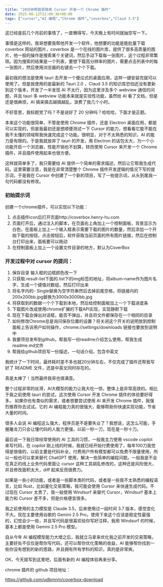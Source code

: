 ```yaml
---
title: "20分钟帮我哥我用 Cursor 开发一个 Chrome 插件"
date: 2025-06-12T22:09:36+08:00
tags: ["cursor","AI 编程","Chrome 插件","coverbox","Claud 3.5"]
---
```


这已经是前几个月前的事情了，一直懒得写，今天晚上有时间就抽空写一下。

事情是这样的，我哥想要我帮他开发一个软件，他想要的功能是能批量下载 coverbox 网站的图片，coverbox 是一个在线的图片库，提供了很多高质量的图片，他一般的操作是搜索某个关键词，然后手动下载每一张图片，这个过程非常繁琐。因为搜索的结果是一个列表，要想下载高分辨率的图片，需要点击列表中的每一张图片，然后使用浏览器的右键去一个个下载。

最初我的想法是使用 tauri 去开发一个傻瓜式的桌面应用，这样一键安装完就可以使用了。但是我使用的是最新的 Tauri 2.0 ，Claud 3.5 的知识库恐怕还没有更新到这个版本，开发了一半发现 AI 不太行，因为这里涉及多个 webview 通信的问题，并且 tauri 多 webview 功能本来就是实验性功能，虽然给 AI 看了文档，但是还是很麻烦，AI 搞来搞去越搞越乱，浪费了我几个小时。

不好意思，我标题党了吗？不是说好了 20 分钟吗？哈哈哈，下面才是正题。

本来这个功能很简单，不管是使用 Chrome 插件，还是 Electron 桌面应用，都是可以实现的，但是我最初还是想顺便测试一下 Cursor 的能力，想看看它能不能在我不太懂的领域帮我快速完成这个功能。很明显，对于不太熟悉的知识，AI 的能力是有限的。于是我就放弃了 tauri 的开发，用 Electron 的话包太大，为一个小功能开启一个浏览器，性能开销也不划算，转而使用 Cursor 来开发一个 Chrome 插件，并且插件使用起来也很方便。

这样就简单多了，我只需要给 AI 提供一个简单的需求描述，然后让它帮我生成代码。这里需要注意，我是在非常清楚整个 Chrome 插件开发逻辑的情况下写的提示词，于是我在 Cursor 中创建了一个新的项目，写了一些提示词，从头到尾我一句代码都没有修改。

### 初始提示词
创建一个chrome插件，可以实现以下功能：
1. 点击插件icon后打开页面http://coverbox.henry-hu.com
2. 页面打开后，通过注入的脚本，在页面右上角加上一个控制面板，背景显示为白色，在面板上加上一个输入框表示需要下载的图片的数量，然后添加一个开始下载的按钮，点击按钮后，软件获取当前页面的所有图片链接，然后在控制台打印出来，面板要可以拖动
3. 在控制面板上加上一个设置文件目录的地方，默认为CoverBox



### 开发过程中对 cursor 的提问：

1. 保存目录 输入框的边框颜色改一下
2. 只获取.result-list下面的.list下的img标签的地址，将album-name作为图片名字，生成一个键值对数组，然后打印出来
3. 将名字内的- Single替换为空字符串然后去掉前尾空格，将链接内的200x200bb.jpg替换为3000x3000bb.jpg
4. 将获取到的数据一个个下载到本地，然后给控制面板加上一个下载进度条
5. 下载图片改成使用chrome扩展的下载API实现，实现静默下载
6. 现在下载会弹出对话框，能否不弹出，并且将文件都保存在一个相同的目录
7. 如何修改Chrome总是询问保存位置的设置？将关闭这个开关的说明放到控制面板上告诉用户如何操作，chrome://settings/downloads 链接也要放到说明中
8. 我要项目发布到github，帮我写一份readme介绍怎么使用，帮我生成readme.md文件
9. 帮我给github项目写一份描述，一句话介绍，包含中英文


我统计了一下时间，最终耗时差不多也就20分钟左右，不仅完成了插件还帮我写好了 README 文件，还是中英文同时存在的。

真是太棒了！当然最终我哥也很满意。

整个过程非常的丝滑，AI大模型的能力让我大吃一惊，整体上是非常高效的。相比于我之前使用 tauri 的尝试，这次使用 Cursor 开发 Chrome 插件的体验要好得多。
如果你也有类似的需求，或者想要尝试使用 AI 来开发 Chrome 插件，我强烈推荐你去试试。它的 AI 编程能力真的很强大，能够帮助你快速实现功能，节省大量的时间。

很多人会说 AI 编程这么强大，程序员是不是要失业了？我想说，这怎么可能，手握屠龙刀只会让懂代码的人能力更强，以前一秒一刀，现在是一秒十刀。

最后说一下我日常经常使用的 AI 工具的习惯，一般我主力使用 vscode copilot 来写代码，在 copilot 刚上线的时候，我就已经开始付费使用了，每年100刀我觉得是很值的，以前主要是代码补全，付费用户所有模型都可以免费不限量使用，所以一般也可以拿来替代 ChatGPT 使用，解决一些简单的编程问题。一般我是不会在真正的线上业务代码里面让 cursor 这种工具胡乱修改的，这种还是风险很大，并且修改面积太大，diff 起来反而很费力。

如果是一些小的功能，或者是一些脚本类的代码，或者是一些我不太熟悉的编程语言，比如 Rust，比如量化交易策略，我可能会使用 Cursor 来快速生成代码。不过现在 Cursor 太贵了，我一般使用 Windsurf 来替代 Cursor，Windsurf 基本上能力和 Cursor 差不多，但是价格便宜很多。

我之前使用的主力模型是 Claude 3.5，后来使用过一段时间 3.7 版本，感觉变化不大。现在主要使用谷歌的 Gemini 2.5 Pro，使用下来这个应该是稳定性最强的，幻觉会少一些，并且写代码是很喜欢给你写好注释，我用 Windsurf 的时候，基本上都是使用 Gemini 2.5 Pro 模型。

自从今年 AI 编程模型能力大增之后，我就立马拿来优化我之前开发的交易策略，主要好处不仅仅是帮你写代码，还可以帮你优化策略的收益，AI 能够帮你找到一些你没有想到的新的思路，并且拥有所有学科的知识，真的是非常爽。

OK，今天就写到这里吧，后面有新的 AI 编程体验再来分享。

chrome 插件的 github 项目地址：

https://github.com/udbmnm/coverbox-download